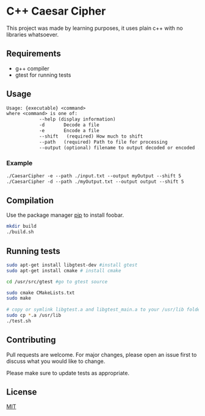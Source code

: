 # C++ Caesar Cipher

This project was made by learning purposes, it uses plain c++ with no libraries whatsoever.
## Requirements
* g++ compiler
* gtest for running tests

## Usage
```txt
Usage: {executable} <command>
where <command> is one of:
            --help (display information)
            -d       Decode a file
            -e       Encode a file
            --shift   (required) How much to shift
            --path   (required) Path to file for processing
            --output (optional) filename to output decoded or encoded .txt
```

### Example
```txt
./CaesarCipher -e --path ./input.txt --output myOutput --shift 5
./CaesarCipher -d --path ./myOutput.txt --output output --shift 5
```

## Compilation

Use the package manager [pip](https://pip.pypa.io/en/stable/) to install foobar.

```bash
mkdir build
./build.sh
```

## Running tests

```bash
sudo apt-get install libgtest-dev #install gtest
sudo apt-get install cmake # install cmake

cd /usr/src/gtest #go to gtest source

sudo cmake CMakeLists.txt
sudo make
 
# copy or symlink libgtest.a and libgtest_main.a to your /usr/lib folder
sudo cp *.a /usr/lib
./test.sh
```

## Contributing
Pull requests are welcome. For major changes, please open an issue first to discuss what you would like to change.

Please make sure to update tests as appropriate.

## License
[MIT](https://choosealicense.com/licenses/mit/)